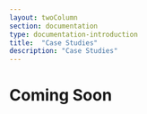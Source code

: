 ```yaml
---
layout: twoColumn
section: documentation
type: documentation-introduction
title:  "Case Studies"
description: "Case Studies"
---
```


# Coming Soon
